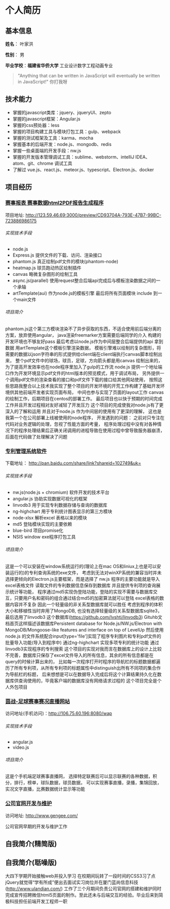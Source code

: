  个人简历
 ===============
 基本信息
 ---------------
 **姓名**： 叶家洪
 
 **性别**： 男
 
 **毕业学校**：**福建省华侨大学** 工业设计数字工程动画专业
 
 > "Anything that can be written in JavaScript will eventually be written  in JavaScript!" 你打我呀

 ## 技术能力
 * 掌握的javascript类库：jquery、jqueryUI、zepto
 * 掌握的javascript框架：Angular.js
 * 掌握的css预处器：less
 * 掌握的项目构建工具与模块打包工具：gulp、webpack
 * 掌握的测试框架及工具：karma、mocha
 * 掌握基本的后端开发：node.js、mongodb、redis
 * 掌握一些桌面端的开发手段：nw.js
 * 掌握的开发版本管理调试工具：sublime、webstorm、intelliJ IDEA、atom、git、chrome 调试工具
 * 了解过 vue.js、react.js、meteor.js、typescript、Electron.js、docker
 
 ## 项目经历
 
 ### [赛事报表 赛事数据html2PDF报告生成程序](http://123.59.46.69:3000/preview/CD93704A-793E-47B7-99BC-723886986175)
 项目地址: <http://123.59.46.69:3000/preview/CD93704A-793E-47B7-99BC-723886986175>
 ###### 实现技术手段
 * node.js
 * Express.js 提供文件的下载、访问、渲染接口
 * phantom.js 真正绘制pdf文件的模块(phantom-node)
 * heatmap.js 球员跑动热区绘制插件
 * canvas 略微复杂图形的绘制工具
 * async.js(parallel) 使用request整合后端api完成后与模板渲染数据之间的一个承轴
 * artTemplate(aui) 作为node.js的模板引擎 最后将所有页面模块 include 到一个main文件
 
 ###### 项目简介
 phantom.js这个第三方模块渲染不了异步获取的东西，不适合使用前后端分离的方案，放弃使用angular，
 java渲染freemarker方案需要后端同学的介入 构建的开发环境也不够友好pass
 最后考虑以node.js作为中间层整合后端提供的api 拿到数据 用artTemplate这个模板引擎渲染数据，
 模板引擎难以绘制的复杂图形，将需要的数据以json字符串的形式提供给client端在client端执行canvas脚本绘制出来，
 整个pdf文件中的球场，球员，足球，方向箭头都是用canvas 绘制出来的，
 为了提高开发效率也在node程序里加入了gulp的工作流
 node.js 提供一个地址端口作为开发环境显示pdf文件的html版本的预览模式，用于调试布局，
 另外提供一个调用pdf文件的渲染查看的接口和pdf文件下载的接口给其他网站使用，
 按照这些思路我整合以上技术我实现了整个项目的开发环境的开荒工作构建了基础开发环境供其他前端开发者实现页面布局，
 中间也参与实现了页面的layout工作 canvas 的绘制工作，后期项目在centos的部署工作。
 最后项目也以快于预期的时间完成工作并且开发过程相对友好减轻了开发压力
 这个项目的完成使我对node.js有了更深入的了解和运用 并且对于node.js 作为中间层的使用有了更深的理解，
 这也是我第一个在公司部署上线被使用的node程序，
 开发遇到的问题： 之前对只专注在代码对业务逻辑的处理，忽视了性能方面的考量，
 程序处理过程中没有对各种情况下的程序处理结果后正确关闭调用的进程导致在使用过程中曾导致服务器崩溃，后面在代码做了处理解决了问题
 
 ### [专利管理系统软件](http://pan.baidu.com/share/link?shareid=102749&uk=)
 下载地址： <http://pan.baidu.com/share/link?shareid=102749&uk=>
 ###### 实现技术手段
 * nw.js(node.js + chromium) 软件开发的技术平台
 * angular.js 协助实现数据可视化的框架
 * linvodb3 用于实现专利数据存储与查询的数据库
 * ng-highchart 用于专利统计图表显示的第三方模块
 * node-xlsx 解析excel 表格以来的模块
 * md5 登陆模块实现的主要依赖
 * blue-bird 项目promise化
 * NSIS window exe程序打包工具
 
 ###### 项目简介
 这是一个可以安装在window系统运行的(理论上在mac OS和liniux上也是可以安装运行的)的专利查询系统的exe文件，
 考虑到无法对winXP系统的兼容当时并未选择更倾向的Electron.js主要框架，而是选择了 nw.js
 程序的主要功能就是导入excel表格文件 读取文件的专利数据信息保存到数据库 并且提供专利项的查询展示统计等功能，
 程序通过md5实现伪登陆功能，登陆的实现不需要与数据库交互，只要用户名和密码的组合通过结合md5的加密算法就可以登陆
 excel表格的数据内容并不复杂 因此一个轻量级的非关系型数据库就可以胜任
 考虑到程序的体积大小和移植性当时弃用了MongoDB,
 也没有选择轻量级的关系型数据库sqlite3，
 最后选用了linvodb3 这个数据库(https://github.com/Ivshti/linvodb3)
 Gituhb文档首页这样描述该数据库Persistent database for Node.js/NW.js/Electron with MongoDB/Mongoose-like features and interface on top of LevelUp
 然后使用node.js 的文件系统配合input[type='file']实现了程序专利图片和专利pdf文件的批量导入功能(导入到程序中)
 通过ng-highchart 实现多项专利的统计功能
 通过linvodb3实现程序的专利搜索
 这个项目的实现对我而言在数据库上的设计上比较不完善，数据库只保存了excel文件导入的所有信息，其余的所有信息都是在query的时候计算出来的，
 比如每一次程序打开时程序的导航栏的标题数据都遍历了所有专利项，从所有专利项的标题属性中distinguish出所有不同项的集合作为导航栏的标题，
 后来想想是可以在数据导入完成后将这个计算结果持久化在数据库供查询使用的，毕竟客户端的数据库没有网络请求过程的
 这个项目完全是个人外包项目
 
 ### [茵战-足球赛事赛况直播网站](http://106.75.60.196:8080/wap)
 访问地址(手机访问)：http://106.75.60.196:8080/wap
 
 ###### 实现技术手段
 * angular.js
 * video.js
 ###### 项目简介
 这是个手机端足球赛事直播网，
 选择特定联赛后可以显示联赛的各种数据，积分，排行，榜单，球队数据，球员数据，
 可以实现赛事直播，录播，集锦回放，实况文字直播，比赛数据统计显示等功能
 
 ### [公司官网开发与维护](http://www.gengee.com/)
 访问地址: http://www.gengee.com/
 
 公司官网早期的开发与维护工作
 
 ## 自我简介(精简版)
 
 ## 自我简介(聒噪版)
 
 大四下学期开始接触web并投入学习 在校期间玩转了一段时间的CSS3习了点jQuery就觉得“学有所成”便出去面试实习岗位并在厦门蓝尚信息科技(<http://www.ulandian.com/>)
 工作了三个月期间负责公司官网的搭建和维护同时完成宣传招聘微信html5页面的制作。至此还未与后端交互的经验。毕业后来到简极科技担任前端开发工程师一职
 
